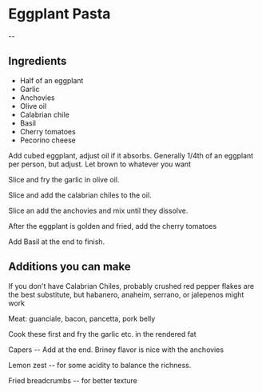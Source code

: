 ---
---

# Eggplant Pasta
--
## Ingredients
- Half of an eggplant
- Garlic
- Anchovies
- Olive oil
- Calabrian chile
- Basil
- Cherry tomatoes
- Pecorino cheese

Add cubed eggplant, adjust oil if it absorbs. Generally 1/4th of an eggplant per person, but adjust. Let brown to whatever you want

Slice and fry the garlic in olive oil. 

Slice and add the calabrian chiles to the oil. 

Slice an add the anchovies and mix until they dissolve.

After the eggplant is golden and fried, add the cherry tomatoes

Add Basil at the end to finish.

## Additions you can make
If you don't have Calabrian Chiles, probably crushed red pepper flakes are the best substitute, but habanero, anaheim, serrano, or jalepenos might work

Meat: guanciale, bacon, pancetta, pork belly

Cook these first and fry the garlic etc. in the rendered fat

Capers -- Add at the end. Briney flavor is nice with the anchovies

Lemon zest -- for some acidity to balance the richness.

Fried breadcrumbs -- for better texture
